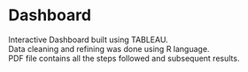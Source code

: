 # Dashboard
Interactive Dashboard built using TABLEAU.<br>
Data cleaning and refining was done using R language.<br>
PDF file contains all the steps followed and subsequent results.
